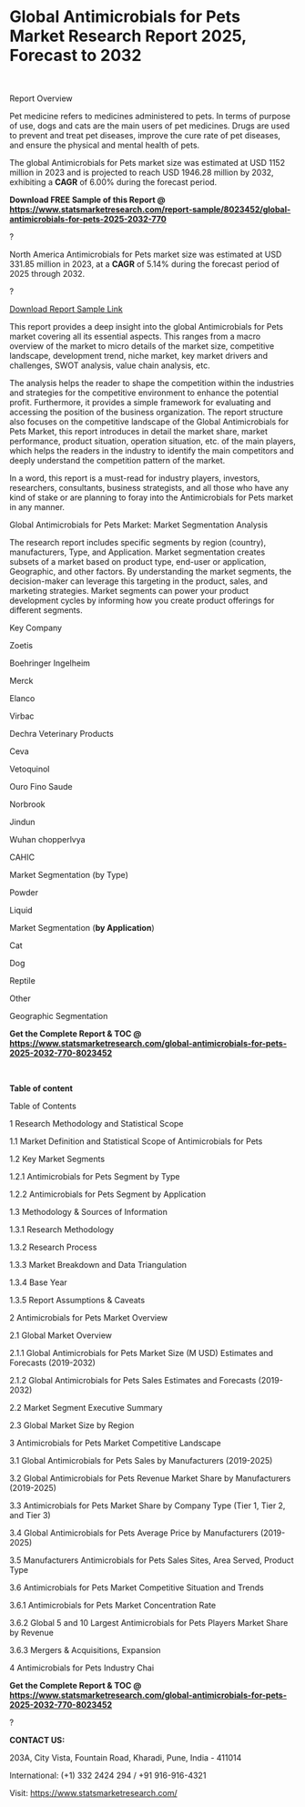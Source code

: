 <h1>Global Antimicrobials for Pets Market Research Report 2025, Forecast to 2032</h1><br/><p>Report Overview</p>
 
 
 
 <p>Pet medicine refers to medicines administered to pets. In terms of purpose of use, dogs and cats are the main users of pet medicines. Drugs are used to prevent and treat pet diseases, improve the cure rate of pet diseases, and ensure the physical and mental health of pets.</p>
 
 
 
 <p>The global Antimicrobials for Pets market size was estimated at USD 1152 million in 2023 and is projected to reach USD 1946.28 million by 2032, exhibiting a <strong>CAGR</strong> of 6.00% during the forecast period.</p>
 
 
 
 <div><b>Download FREE Sample of this Report @ <a href="https://www.statsmarketresearch.com/download-free-sample/8023452/global-antimicrobials-for-pets-2025-2032-770">https://www.statsmarketresearch.com/report-sample/8023452/global-antimicrobials-for-pets-2025-2032-770</a></b></div>
 
 
 
 <p>? </p>
 
 
 
 <p>North America Antimicrobials for Pets market size was estimated at USD 331.85 million in 2023, at a <strong>CAGR</strong> of 5.14% during the forecast period of 2025 through 2032.</p>
 
 
 
 <p>? </p>
 
 
 
 <p><a href="https://www.statsmarketresearch.com/download-free-sample/8023452/global-antimicrobials-for-pets-2025-2032-770">Download Report Sample Link</a></p>
 
 
 
 <p>This report provides a deep insight into the global Antimicrobials for Pets market covering all its essential aspects. This ranges from a macro overview of the market to micro details of the market size, competitive landscape, development trend, niche market, key market drivers and challenges, SWOT analysis, value chain analysis, etc.</p>
 
 
 
 <p>The analysis helps the reader to shape the competition within the industries and strategies for the competitive environment to enhance the potential profit. Furthermore, it provides a simple framework for evaluating and accessing the position of the business organization. The report structure also focuses on the competitive landscape of the Global Antimicrobials for Pets Market, this report introduces in detail the market share, market performance, product situation, operation situation, etc. of the main players, which helps the readers in the industry to identify the main competitors and deeply understand the competition pattern of the market.</p>
 
 
 
 <p>In a word, this report is a must-read for industry players, investors, researchers, consultants, business strategists, and all those who have any kind of stake or are planning to foray into the Antimicrobials for Pets market in any manner.</p>
 
 
 
 <p>Global Antimicrobials for Pets Market: Market Segmentation Analysis</p>
 
 
 
 <p>The research report includes specific segments by region (country), manufacturers, Type, and Application. Market segmentation creates subsets of a market based on product type, end-user or application, Geographic, and other factors. By understanding the market segments, the decision-maker can leverage this targeting in the product, sales, and marketing strategies. Market segments can power your product development cycles by informing how you create product offerings for different segments.</p>
 
 
 
 <p>Key Company</p>
 
 
 
 <p>Zoetis</p>
 
 
 
 <p>Boehringer Ingelheim</p>
 
 
 
 <p>Merck</p>
 
 
 
 <p>Elanco</p>
 
 
 
 <p>Virbac</p>
 
 
 
 <p>Dechra Veterinary Products</p>
 
 
 
 <p>Ceva</p>
 
 
 
 <p>Vetoquinol</p>
 
 
 
 <p>Ouro Fino Saude</p>
 
 
 
 <p>Norbrook</p>
 
 
 
 <p>Jindun</p>
 
 
 
 <p>Wuhan chopperlvya</p>
 
 
 
 <p>CAHIC</p>
 
 
 
 <p>Market Segmentation (by Type)</p>
 
 
 
 <p>Powder</p>
 
 
 
 <p>Liquid</p>
 
 
 
 <p>Market Segmentation (<strong>by Application</strong>)</p>
 
 
 
 <p>Cat</p>
 
 
 
 <p>Dog</p>
 
 
 
 <p>Reptile</p>
 
 
 
 <p>Other</p>
 
 
 
 <p>Geographic Segmentation</p>
 
 
 
 <div><b>Get the Complete Report & TOC @ <a href="https://www.statsmarketresearch.com/global-antimicrobials-for-pets-2025-2032-770-8023452">https://www.statsmarketresearch.com/global-antimicrobials-for-pets-2025-2032-770-8023452</a></b></div>
 
 
 
 <p><br />
 
 <b>Table of content</b></p>
 
 
 
 <p>Table of Contents<br />
 
 1 Research Methodology and Statistical Scope<br />
 
 1.1 Market Definition and Statistical Scope of Antimicrobials for Pets<br />
 
 1.2 Key Market Segments<br />
 
 1.2.1 Antimicrobials for Pets Segment by Type<br />
 
 1.2.2 Antimicrobials for Pets Segment by Application<br />
 
 1.3 Methodology & Sources of Information<br />
 
 1.3.1 Research Methodology<br />
 
 1.3.2 Research Process<br />
 
 1.3.3 Market Breakdown and Data Triangulation<br />
 
 1.3.4 Base Year<br />
 
 1.3.5 Report Assumptions & Caveats<br />
 
 2 Antimicrobials for Pets Market Overview<br />
 
 2.1 Global Market Overview<br />
 
 2.1.1 Global Antimicrobials for Pets Market Size (M USD) Estimates and Forecasts (2019-2032)<br />
 
 2.1.2 Global Antimicrobials for Pets Sales Estimates and Forecasts (2019-2032)<br />
 
 2.2 Market Segment Executive Summary<br />
 
 2.3 Global Market Size by Region<br />
 
 3 Antimicrobials for Pets Market Competitive Landscape<br />
 
 3.1 Global Antimicrobials for Pets Sales by Manufacturers (2019-2025)<br />
 
 3.2 Global Antimicrobials for Pets Revenue Market Share by Manufacturers (2019-2025)<br />
 
 3.3 Antimicrobials for Pets Market Share by Company Type (Tier 1, Tier 2, and Tier 3)<br />
 
 3.4 Global Antimicrobials for Pets Average Price by Manufacturers (2019-2025)<br />
 
 3.5 Manufacturers Antimicrobials for Pets Sales Sites, Area Served, Product Type<br />
 
 3.6 Antimicrobials for Pets Market Competitive Situation and Trends<br />
 
 3.6.1 Antimicrobials for Pets Market Concentration Rate<br />
 
 3.6.2 Global 5 and 10 Largest Antimicrobials for Pets Players Market Share by Revenue<br />
 
 3.6.3 Mergers & Acquisitions, Expansion<br />
 
 4 Antimicrobials for Pets Industry Chai</p>
 
 
 
 <div><b>Get the Complete Report & TOC @ <a href="https://www.statsmarketresearch.com/global-antimicrobials-for-pets-2025-2032-770-8023452">https://www.statsmarketresearch.com/global-antimicrobials-for-pets-2025-2032-770-8023452</a></b></div>
 
 
 
 <p>? </p>
 
 
 
 <p><b>CONTACT US:</b><br />
 
 203A, City Vista, Fountain Road, Kharadi, Pune, India - 411014<br />
 
 International: (+1) 332 2424 294 / +91 916-916-4321<br />
 
 Visit: <a href="https://www.statsmarketresearch.com/">https://www.statsmarketresearch.com/</a></p>